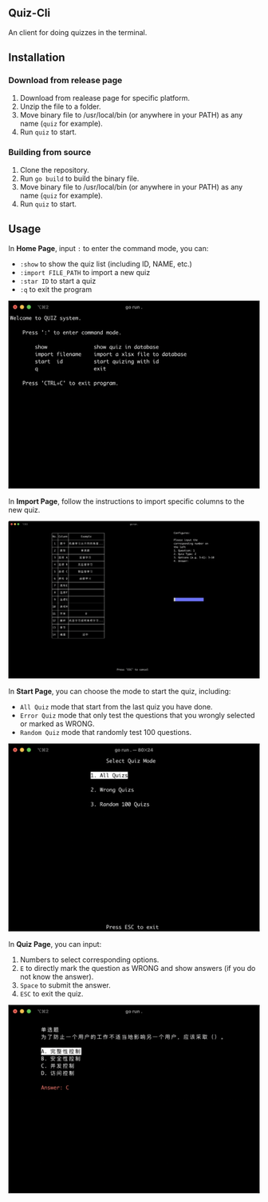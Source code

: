 ## Quiz-Cli

An client for doing quizzes in the terminal.

## Installation

### Download from release page
1. Download from realease page for specific platform.
2. Unzip the file to a folder.
3. Move binary file to /usr/local/bin (or anywhere in your PATH) as any name (`quiz` for example).
4. Run `quiz` to start.

### Building from source
1. Clone the repository.
2. Run `go build` to build the binary file.
3. Move binary file to /usr/local/bin (or anywhere in your PATH) as any name (`quiz` for example).
4. Run `quiz` to start.

## Usage

In **Home Page**, input `:` to enter the command mode, you can:

- `:show` to show the quiz list (including ID, NAME, etc.)
- `:import FILE_PATH` to import a new quiz
- `:star ID` to start a quiz
- `:q` to exit the program

![alt text](resources/homepage.png)


In **Import Page**, follow the instructions to import specific columns to the new quiz.

![alt text](resources/importpage.png)

In **Start Page**, you can choose the mode to start the quiz, including:

- `All Quiz` mode that start from the last quiz you have done.
- `Error Quiz` mode that only test the questions that you wrongly selected or marked as WRONG.
- `Random Quiz` mode that randomly test 100 questions.

![alt text](resources/startpage.png)

In **Quiz Page**, you can input:

1. Numbers to select corresponding options.
2. `E` to directly mark the question as WRONG and show answers (if you do not know the answer).
3. `Space` to submit the answer.
4. `ESC` to exit the quiz.

![alt text](resources/quizpage.png)


